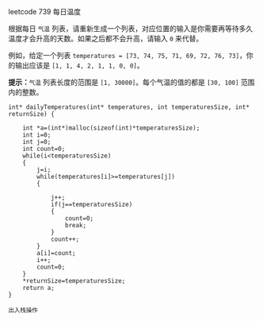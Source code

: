 leetcode 739 每日温度

根据每日 `气温` 列表，请重新生成一个列表，对应位置的输入是你需要再等待多久温度才会升高的天数。如果之后都不会升高，请输入 `0` 来代替。

例如，给定一个列表 `temperatures = [73, 74, 75, 71, 69, 72, 76, 73]`，你的输出应该是 `[1, 1, 4, 2, 1, 1, 0, 0]`。

**提示：**`气温` 列表长度的范围是 `[1, 30000]`。每个气温的值的都是 `[30, 100]` 范围内的整数。

```
int* dailyTemperatures(int* temperatures, int temperaturesSize, int* returnSize) {
  
    int *a=(int*)malloc(sizeof(int)*temperaturesSize);
    int i=0;
    int j=0;
    int count=0;
    while(i<temperaturesSize)
    {
        j=i;
        while(temperatures[i]>=temperatures[j])
        {
            
            j++;
            if(j==temperaturesSize)
            {
                count=0;
                break;
            }
            count++;
        }
        a[i]=count;
        i++;
        count=0;
    }
    *returnSize=temperaturesSize;
    return a;
}
```

```
出入栈操作
```

